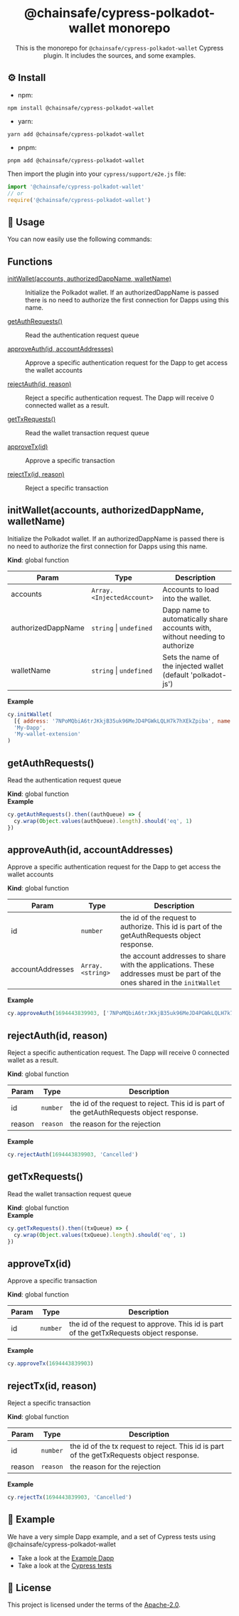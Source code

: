 <div align="center">

# @chainsafe/cypress-polkadot-wallet monorepo

This is the monorepo for `@chainsafe/cypress-polkadot-wallet` Cypress plugin. It includes the sources, and some examples.

</div>

## ⚙️ Install

- npm:

```shell
npm install @chainsafe/cypress-polkadot-wallet
```

- yarn:

```shell
yarn add @chainsafe/cypress-polkadot-wallet
```

- pnpm:

```shell
pnpm add @chainsafe/cypress-polkadot-wallet
```

Then import the plugin into your `cypress/support/e2e.js` file:

```js
import '@chainsafe/cypress-polkadot-wallet'
// or
require('@chainsafe/cypress-polkadot-wallet')
```

## 🧪 Usage

You can now easily use the following commands:

## Functions

<dl>
<dt><a href="#initWallet">initWallet(accounts, authorizedDappName, walletName)</a></dt>
<dd><p>Initialize the Polkadot wallet. If an authorizedDappName is passed there is no need to authorize the first connection for Dapps using this name.</p>
</dd>
<dt><a href="#getAuthRequests">getAuthRequests()</a></dt>
<dd><p>Read the authentication request queue</p>
</dd>
<dt><a href="#approveAuth">approveAuth(id, accountAddresses)</a></dt>
<dd><p>Approve a specific authentication request for the Dapp to get access the wallet accounts</p>
</dd>
<dt><a href="#rejectAuth">rejectAuth(id, reason)</a></dt>
<dd><p>Reject a specific authentication request. The Dapp will receive 0 connected wallet as a result.</p>
</dd>
<dt><a href="#getTxRequests">getTxRequests()</a></dt>
<dd><p>Read the wallet transaction request queue</p>
</dd>
<dt><a href="#approveTx">approveTx(id)</a></dt>
<dd><p>Approve a specific transaction</p>
</dd>
<dt><a href="#rejectTx">rejectTx(id, reason)</a></dt>
<dd><p>Reject a specific transaction</p>
</dd>
</dl>

<a name="initWallet"></a>

## initWallet(accounts, authorizedDappName, walletName)

Initialize the Polkadot wallet. If an authorizedDappName is passed there is no need to authorize the first connection for Dapps using this name.

**Kind**: global function

| Param              | Type                                          | Description                                                                  |
| ------------------ | --------------------------------------------- | ---------------------------------------------------------------------------- |
| accounts           | <code>Array.&lt;InjectedAccount&gt;</code>    | Accounts to load into the wallet.                                            |
| authorizedDappName | <code>string</code> \| <code>undefined</code> | Dapp name to automatically share accounts with, without needing to authorize |
| walletName         | <code>string</code> \| <code>undefined</code> | Sets the name of the injected wallet (default 'polkadot-js')                 |

**Example**

```js
cy.initWallet(
  [{ address: '7NPoMQbiA6trJKkjB35uk96MeJD4PGWkLQLH7k7hXEkZpiba', name: 'Alice', type: 'sr25519' }],
  'My-Dapp',
  'My-wallet-extension'
)
```

<a name="getAuthRequests"></a>

## getAuthRequests()

Read the authentication request queue

**Kind**: global function  
**Example**

```js
cy.getAuthRequests().then((authQueue) => {
  cy.wrap(Object.values(authQueue).length).should('eq', 1)
})
```

<a name="approveAuth"></a>

## approveAuth(id, accountAddresses)

Approve a specific authentication request for the Dapp to get access the wallet accounts

**Kind**: global function

| Param            | Type                              | Description                                                                                                               |
| ---------------- | --------------------------------- | ------------------------------------------------------------------------------------------------------------------------- |
| id               | <code>number</code>               | the id of the request to authorize. This id is part of the getAuthRequests object response.                               |
| accountAddresses | <code>Array.&lt;string&gt;</code> | the account addresses to share with the applications. These addresses must be part of the ones shared in the `initWallet` |

**Example**

```js
cy.approveAuth(1694443839903, ['7NPoMQbiA6trJKkjB35uk96MeJD4PGWkLQLH7k7hXEkZpiba'])
```

<a name="rejectAuth"></a>

## rejectAuth(id, reason)

Reject a specific authentication request. The Dapp will receive 0 connected wallet as a result.

**Kind**: global function

| Param  | Type                | Description                                                                              |
| ------ | ------------------- | ---------------------------------------------------------------------------------------- |
| id     | <code>number</code> | the id of the request to reject. This id is part of the getAuthRequests object response. |
| reason | <code>reason</code> | the reason for the rejection                                                             |

**Example**

```js
cy.rejectAuth(1694443839903, 'Cancelled')
```

<a name="getTxRequests"></a>

## getTxRequests()

Read the wallet transaction request queue

**Kind**: global function  
**Example**

```js
cy.getTxRequests().then((txQueue) => {
  cy.wrap(Object.values(txQueue).length).should('eq', 1)
})
```

<a name="approveTx"></a>

## approveTx(id)

Approve a specific transaction

**Kind**: global function

| Param | Type                | Description                                                                             |
| ----- | ------------------- | --------------------------------------------------------------------------------------- |
| id    | <code>number</code> | the id of the request to approve. This id is part of the getTxRequests object response. |

**Example**

```js
cy.approveTx(1694443839903)
```

<a name="rejectTx"></a>

## rejectTx(id, reason)

Reject a specific transaction

**Kind**: global function

| Param  | Type                | Description                                                                               |
| ------ | ------------------- | ----------------------------------------------------------------------------------------- |
| id     | <code>number</code> | the id of the tx request to reject. This id is part of the getTxRequests object response. |
| reason | <code>reason</code> | the reason for the rejection                                                              |

**Example**

```js
cy.rejectTx(1694443839903, 'Cancelled')
```

## 📐 Example

We have a very simple Dapp example, and a set of Cypress tests using @chainsafe/cypress-polkadot-wallet

- Take a look at the [Example Dapp](/packages/example/src)
- Take a look at the [Cypress tests](/packages/example/cypress/e2e/test%20cypress-polkadot-wallet%20plugin.cy.ts)

## 📄 License

This project is licensed under the terms of the [Apache-2.0](/LICENSE.md).
